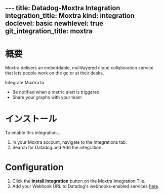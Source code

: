 --- title: Datadog-Moxtra Integration integration_title: Moxtra kind: integration doclevel: basic newhlevel: true
git_integration_title: moxtra
---

# 概要

Moxtra delivers an embeddable, multilayered cloud collaboration service that lets people work on the go or at their desks.

Integrate Moxtra to

* Be notified when a metric alert is triggered
* Share your graphs with your team

# インストール

To enable this integration...

1.  In your Moxtra account, navigate to the Integrations tab.
2.  Search for Datadog and Add the integration.


# Configuration

1.  Click the **Install Integration** button on the Moxtra Integration Tile.
2.  Add your Webhook URL to Datadog's webhooks-enabled services [here](https://app.datadoghq.com/account/settings#integrations/webhooks).

